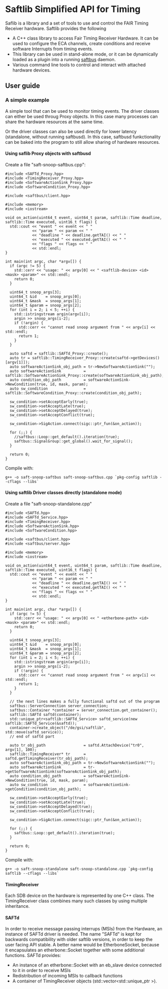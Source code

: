 # Saftlib Simplified API for Timing

Saflib is a library and a set of tools to use and control the FAIR Timing Receiver hardware.
Saftlib provides the following
  - A C++ class library to access Fair Timing Receiver Hardware. It can be used to configure the ECA channels, create conditions and receive software Interrupts from timing events. 
  - This library can be used in stand-alone mode, or it can be dynamically loaded as a plugin into a running [saftbus](../saftbus/README.md) daemon.
  - Various command line tools to control and interact with attached hardware devices.

## User guide

### A simple example

A simple tool that can be used to monitor timing events.
The driver classes can either be used throug Proxy objects. In this case many processes can share the hardware resources at the same time.

Or the driver classes can also be used directly for lower latency (standalone, without running saftbusd). In this case, saftbusd funkctionality can be baked into the program to still allow sharing of hardware resources. 

#### Using saflib Proxy objects with saftbusd
Create a file "saft-snoop-saftbus.cpp":

    #include <SAFTd_Proxy.hpp>
    #include <TimingReceiver_Proxy.hpp>
    #include <SoftwareActionSink_Proxy.hpp>
    #include <SoftwareCondition_Proxy.hpp>
    
    #include <saftbus/client.hpp>
    
    #include <memory>
    #include <iostream>
    
    void on_action(uint64_t event, uint64_t param, saftlib::Time deadline, saftlib::Time executed, uint16_t flags) {
      std::cout << "event " << event << " " 
                << "param " << param << " " 
                << "deadline " << deadline.getTAI() << " "
                << "executed " << executed.getTAI() << " " 
                << "flags " << flags << " "
                << std::endl;
    }
    
    int main(int argc, char *argv[]) {
      if (argc != 5) {
        std::cerr << "usage: " << argv[0] << " <saftlib-device> <id> <mask> <param>" << std::endl;
        return 0;
      }
    
      uint64_t snoop_args[3]; 
      uint64_t &id    = snoop_args[0];
      uint64_t &mask  = snoop_args[1];
      uint64_t &param = snoop_args[2];
      for (int i = 2; i < 5; ++i) {
        std::istringstream argin(argv[i]);
        argin >> snoop_args[i-2];
        if (!argin) {
          std::cerr << "cannot read snoop argument from " << argv[i] << std::endl;
          return 1;
        }
      }
    
      auto saftd = saftlib::SAFTd_Proxy::create();
      auto tr = saftlib::TimingReceiver_Proxy::create(saftd->getDevices()[argv[1]]);
      auto softwareActionSink_obj_path = tr->NewSoftwareActionSink("");
      auto softwareActionSink          = saftlib::SoftwareActionSink_Proxy::create(softwareActionSink_obj_path);
      auto condition_obj_path          = softwareActionSink->NewCondition(true, id, mask, param);
      auto sw_condition                = saftlib::SoftwareCondition_Proxy::create(condition_obj_path);
    
      sw_condition->setAcceptEarly(true);
      sw_condition->setAcceptLate(true);
      sw_condition->setAcceptDelayed(true);
      sw_condition->setAcceptConflict(true);
    
      sw_condition->SigAction.connect(sigc::ptr_fun(&on_action));
    
      for (;;) {
        //saftbus::Loop::get_default().iteration(true); 
        saftbus::SignalGroup::get_global().wait_for_signal();
      }
    
      return 0;
    }

Compile with: 

    g++ -o saft-snoop-saftbus saft-snoop-saftbus.cpp `pkg-config saftlib --cflags --libs`

#### Using saftlib Driver classes directly (standalone mode)
Create a file "saft-snoop-standalone.cpp"

    #include <SAFTd.hpp>
    #include <SAFTd_Service.hpp>
    #include <TimingReceiver.hpp>
    #include <SoftwareActionSink.hpp>
    #include <SoftwareCondition.hpp>
    
    #include <saftbus/client.hpp>
    #include <saftbus/server.hpp>
    
    #include <memory>
    #include <iostream>
    
    void on_action(uint64_t event, uint64_t param, saftlib::Time deadline, saftlib::Time executed, uint16_t flags) {
      std::cout << "event " << event << " " 
                << "param " << param << " " 
                << "deadline " << deadline.getTAI() << " "
                << "executed " << executed.getTAI() << " " 
                << "flags " << flags << " "
                << std::endl;
    }
    
    int main(int argc, char *argv[]) {
      if (argc != 5) {
        std::cerr << "usage: " << argv[0] << " <etherbone-path> <id> <mask> <param>" << std::endl;
        return 0;
      }
    
      uint64_t snoop_args[3]; 
      uint64_t &id    = snoop_args[0];
      uint64_t &mask  = snoop_args[1];
      uint64_t &param = snoop_args[2];
      for (int i = 2; i < 5; ++i) {
        std::istringstream argin(argv[i]);
        argin >> snoop_args[i-2];
        if (!argin) {
          std::cerr << "cannot read snoop argument from " << argv[i] << std::endl;
          return 1;
        }
      }
    
      // the next lines makes a fully functional saftd out of the program 
      saftbus::ServerConnection server_connection;
      saftbus::Container *container = server_connection.get_container();
      saftlib::SAFTd saftd(container); 
      std::unique_ptr<saftlib::SAFTd_Service> saftd_service(new saftlib::SAFTd_Service(&saftd));
      container->create_object("/de/gsi/saftlib", std::move(saftd_service));
      // end of saftd part
    
      auto tr_obj_path                 = saftd.AttachDevice("tr0", argv[1], 100);                  
      saftlib::TimingReceiver* tr      = saftd.getTimingReceiver(tr_obj_path);                     
      auto softwareActionSink_obj_path = tr->NewSoftwareActionSink("");                            
      auto softwareActionSink          = tr->getSoftwareActionSink(softwareActionSink_obj_path);   
      auto condition_obj_path          = softwareActionSink->NewCondition(true, id, mask, param);  
      auto sw_condition                = softwareActionSink->getCondition(condition_obj_path);     
    
      sw_condition->setAcceptEarly(true);
      sw_condition->setAcceptLate(true);
      sw_condition->setAcceptDelayed(true);
      sw_condition->setAcceptConflict(true);
    
      sw_condition->SigAction.connect(sigc::ptr_fun(&on_action));
    
      for (;;) {
        saftbus::Loop::get_default().iteration(true); 
      }
    
      return 0;
    }

Compile with:

    g++ -o saft-snoop-standalone saft-snoop-standalone.cpp `pkg-config saftlib --cflags --libs`
#### TimingReceiver
Each SDB device on the hardware is represented by one C++ class. 
The TimingReceiver class combines many such classes by using multiple inheritance.

#### SAFTd
In order to receive message passing interrups (MSIs) from the Hardware, an instance of SAFTd driver is needed. 
The name "SAFTd" is kept for backwards compatibility with older saftlib versions, in order to keep the user facing API stable.
A better name would be EtherboneSocket, because it encapsulates an etherbone::Socket together with some additional functions.
SAFTd provides:
 - An instance of an etherbone::Socket with an eb_slave device connected to it in order to receive MSIs
 - Redistribution of incoming MSIs to callback functions
 - A container of TimingReceiver objects (std::vector<std::unique_ptr<TimingReceiver> >). 




